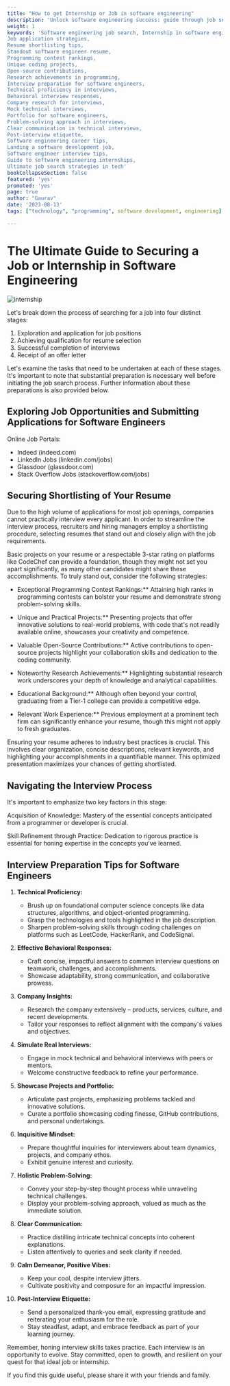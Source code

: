 ```yaml
---
title: "How to get Internship or Job in software engineering"
description: 'Unlock software engineering success: guide through job search, resume, interviews & offers. Stand out, excel & start your journey now!'
weight: 1
keywords: 'Software engineering job search, Internship in software engineering,
Job application strategies,
Resume shortlisting tips,
Standout software engineer resume,
Programming contest rankings,
Unique coding projects,
Open-source contributions,
Research achievements in programming,
Interview preparation for software engineers,
Technical proficiency in interviews,
Behavioral interview responses,
Company research for interviews,
Mock technical interviews,
Portfolio for software engineers,
Problem-solving approach in interviews,
Clear communication in technical interviews,
Post-interview etiquette,
Software engineering career tips,
Landing a software development job,
Software engineer interview tips,
Guide to software engineering internships,
Ultimate job search strategies in tech'
bookCollapseSection: false
featured: 'yes'
promoted: 'yes'
page: true
author: "Gaurav"
date: '2023-08-13'
tags: ["technology", "programming", software development, engineering]

---
```


<!-- {{< blockquote author="Ray Dalio" quote="Principles are ways of successfully dealing with reality to get what you want out of life." >}} -->

# The Ultimate Guide to Securing a Job or Internship in Software Engineering

![internship](../../../images/internship.webp)


Let's break down the process of searching for a job into four distinct stages:

1. Exploration and application for job positions
2. Achieving qualification for resume selection
3. Successful completion of interviews
4. Receipt of an offer letter

Let's examine the tasks that need to be undertaken at each of these stages. It's important to note that substantial preparation is necessary well before initiating the job search process. Further information about these preparations is also provided below.

## Exploring Job Opportunities and Submitting Applications for Software Engineers

Online Job Portals:

* Indeed (indeed.com)
* LinkedIn Jobs (linkedin.com/jobs)
* Glassdoor (glassdoor.com)
* Stack Overflow Jobs (stackoverflow.com/jobs)

## Securing Shortlisting of Your Resume

Due to the high volume of applications for most job openings, companies cannot practically interview every applicant. In order to streamline the interview process, recruiters and hiring managers employ a shortlisting procedure, selecting resumes that stand out and closely align with the job requirements.

Basic projects on your resume or a respectable 3-star rating on platforms like CodeChef can provide a foundation, though they might not set you apart significantly, as many other candidates might share these accomplishments. To truly stand out, consider the following strategies:

* Exceptional Programming Contest Rankings:**
   Attaining high ranks in programming contests can bolster your resume and demonstrate strong problem-solving skills.

* Unique and Practical Projects:**
   Presenting projects that offer innovative solutions to real-world problems, with code that's not readily available online, showcases your creativity and competence.

* Valuable Open-Source Contributions:**
   Active contributions to open-source projects highlight your collaboration skills and dedication to the coding community.

* Noteworthy Research Achievements:**
   Highlighting substantial research work underscores your depth of knowledge and analytical capabilities.

* Educational Background:**
   Although often beyond your control, graduating from a Tier-1 college can provide a competitive edge.

* Relevant Work Experience:**
   Previous employment at a prominent tech firm can significantly enhance your resume, though this might not apply to fresh graduates.

Ensuring your resume adheres to industry best practices is crucial. This involves clear organization, concise descriptions, relevant keywords, and highlighting your accomplishments in a quantifiable manner. This optimized presentation maximizes your chances of getting shortlisted.

## Navigating the Interview Process

It's important to emphasize two key factors in this stage:

Acquisition of Knowledge: Mastery of the essential concepts anticipated from a programmer or developer is crucial.

Skill Refinement through Practice: Dedication to rigorous practice is essential for honing expertise in the concepts you've learned.

## Interview Preparation Tips for Software Engineers

1. **Technical Proficiency:**
   - Brush up on foundational computer science concepts like data structures, algorithms, and object-oriented programming.
   - Grasp the technologies and tools highlighted in the job description.
   - Sharpen problem-solving skills through coding challenges on platforms such as LeetCode, HackerRank, and CodeSignal.

2. **Effective Behavioral Responses:**
   - Craft concise, impactful answers to common interview questions on teamwork, challenges, and accomplishments.
   - Showcase adaptability, strong communication, and collaborative prowess.

3. **Company Insights:**
   - Research the company extensively – products, services, culture, and recent developments.
   - Tailor your responses to reflect alignment with the company's values and objectives.

4. **Simulate Real Interviews:**
   - Engage in mock technical and behavioral interviews with peers or mentors.
   - Welcome constructive feedback to refine your performance.

5. **Showcase Projects and Portfolio:**
   - Articulate past projects, emphasizing problems tackled and innovative solutions.
   - Curate a portfolio showcasing coding finesse, GitHub contributions, and personal undertakings.

6. **Inquisitive Mindset:**
   - Prepare thoughtful inquiries for interviewers about team dynamics, projects, and company ethos.
   - Exhibit genuine interest and curiosity.

7. **Holistic Problem-Solving:**
   - Convey your step-by-step thought process while unraveling technical challenges.
   - Display your problem-solving approach, valued as much as the immediate solution.

8. **Clear Communication:**
   - Practice distilling intricate technical concepts into coherent explanations.
   - Listen attentively to queries and seek clarity if needed.

9. **Calm Demeanor, Positive Vibes:**
   - Keep your cool, despite interview jitters.
   - Cultivate positivity and composure for an impactful impression.

10. **Post-Interview Etiquette:**
    - Send a personalized thank-you email, expressing gratitude and reiterating your enthusiasm for the role.
    - Stay steadfast, adapt, and embrace feedback as part of your learning journey.

Remember, honing interview skills takes practice. Each interview is an opportunity to evolve. Stay committed, open to growth, and resilient on your quest for that ideal job or internship.


If you find this guide useful, please share it with your friends and family.
